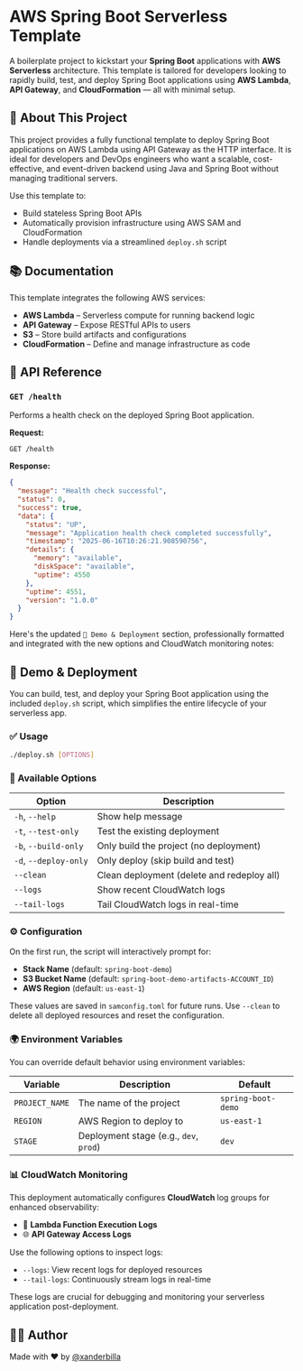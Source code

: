 # AWS Spring Boot Serverless Template

A boilerplate project to kickstart your **Spring Boot** applications with **AWS Serverless** architecture. This template is tailored for developers looking to rapidly build, test, and deploy Spring Boot applications using **AWS Lambda**, **API Gateway**, and **CloudFormation** — all with minimal setup.

## 🚀 About This Project

This project provides a fully functional template to deploy Spring Boot applications on AWS Lambda using API Gateway as the HTTP interface. It is ideal for developers and DevOps engineers who want a scalable, cost-effective, and event-driven backend using Java and Spring Boot without managing traditional servers.

Use this template to:

* Build stateless Spring Boot APIs
* Automatically provision infrastructure using AWS SAM and CloudFormation
* Handle deployments via a streamlined `deploy.sh` script

## 📚 Documentation

This template integrates the following AWS services:

* **AWS Lambda** – Serverless compute for running backend logic
* **API Gateway** – Expose RESTful APIs to users
* **S3** – Store build artifacts and configurations
* **CloudFormation** – Define and manage infrastructure as code

## 🔌 API Reference

### `GET /health`

Performs a health check on the deployed Spring Boot application.

**Request:**

```http
GET /health
```

**Response:**

```json
{
  "message": "Health check successful",
  "status": 0,
  "success": true,
  "data": {
    "status": "UP",
    "message": "Application health check completed successfully",
    "timestamp": "2025-06-16T10:26:21.908590756",
    "details": {
      "memory": "available",
      "diskSpace": "available",
      "uptime": 4550
    },
    "uptime": 4551,
    "version": "1.0.0"
  }
}
```

Here's the updated `🧪 Demo & Deployment` section, professionally formatted and integrated with the new options and CloudWatch monitoring notes:

## 🧪 Demo & Deployment

You can build, test, and deploy your Spring Boot application using the included `deploy.sh` script, which simplifies the entire lifecycle of your serverless app.

### ✅ Usage

```bash
./deploy.sh [OPTIONS]
```

### 🔧 Available Options

| Option                | Description                                |
| --------------------- | ------------------------------------------ |
| `-h`, `--help`        | Show help message                          |
| `-t`, `--test-only`   | Test the existing deployment               |
| `-b`, `--build-only`  | Only build the project (no deployment)     |
| `-d`, `--deploy-only` | Only deploy (skip build and test)          |
| `--clean`             | Clean deployment (delete and redeploy all) |
| `--logs`              | Show recent CloudWatch logs                |
| `--tail-logs`         | Tail CloudWatch logs in real-time          |

### ⚙️ Configuration

On the first run, the script will interactively prompt for:

* **Stack Name** (default: `spring-boot-demo`)
* **S3 Bucket Name** (default: `spring-boot-demo-artifacts-ACCOUNT_ID`)
* **AWS Region** (default: `us-east-1`)

These values are saved in `samconfig.toml` for future runs.
Use `--clean` to delete all deployed resources and reset the configuration.

### 🌍 Environment Variables

You can override default behavior using environment variables:

| Variable       | Description                            | Default            |
| -------------- | -------------------------------------- | ------------------ |
| `PROJECT_NAME` | The name of the project                | `spring-boot-demo` |
| `REGION`       | AWS Region to deploy to                | `us-east-1`        |
| `STAGE`        | Deployment stage (e.g., `dev`, `prod`) | `dev`              |

### 📊 CloudWatch Monitoring

This deployment automatically configures **CloudWatch** log groups for enhanced observability:

* 📄 **Lambda Function Execution Logs**
* 🌐 **API Gateway Access Logs**

Use the following options to inspect logs:

* `--logs`: View recent logs for deployed resources
* `--tail-logs`: Continuously stream logs in real-time

These logs are crucial for debugging and monitoring your serverless application post-deployment.


## 👨‍💻 Author

Made with ❤️ by [@xanderbilla](https://www.github.com/xanderbilla)
